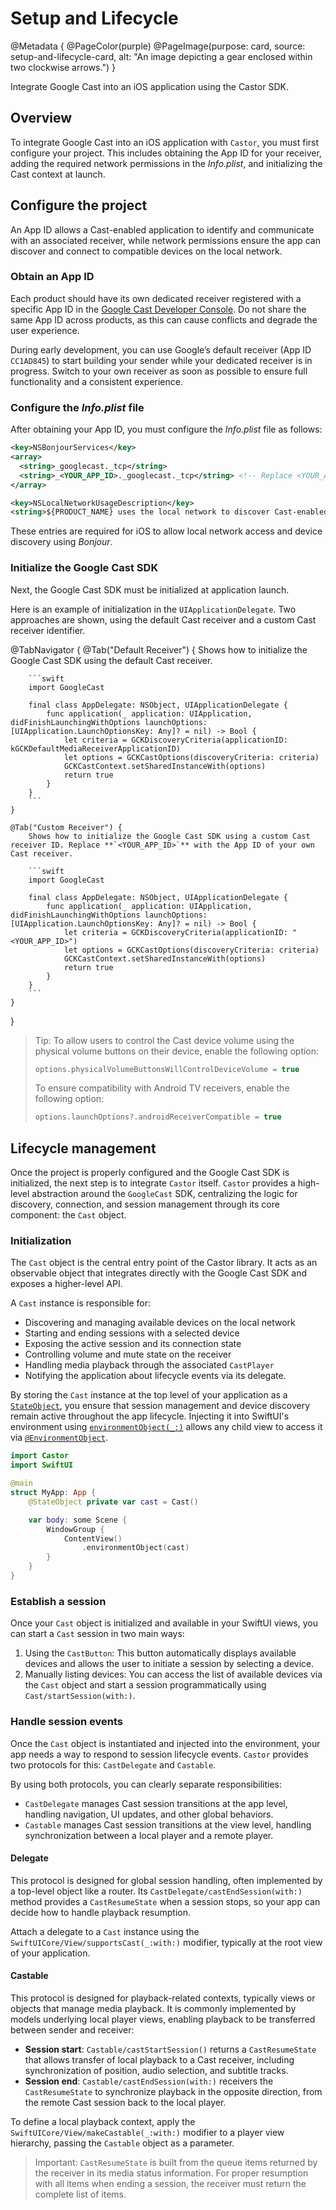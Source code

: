 # Setup and Lifecycle

@Metadata {
    @PageColor(purple)
    @PageImage(purpose: card, source: setup-and-lifecycle-card, alt: "An image depicting a gear enclosed within two clockwise arrows.")
}

Integrate Google Cast into an iOS application using the Castor SDK.

## Overview

To integrate Google Cast into an iOS application with ``Castor``, you must first configure your project. This includes obtaining the App ID for your receiver, adding the required network permissions in the _Info.plist_, and initializing the Cast context at launch.

## Configure the project

An App ID allows a Cast-enabled application to identify and communicate with an associated receiver, while network permissions ensure the app can discover and connect to compatible devices on the local network.

### Obtain an App ID

Each product should have its own dedicated receiver registered with a specific App ID in the [Google Cast Developer Console](https://developers.google.com/cast/codelabs/cast-receiver#3). Do not share the same App ID across products, as this can cause conflicts and degrade the user experience.  

During early development, you can use Google’s default receiver (App ID `CC1AD845`) to start building your sender while your dedicated receiver is in progress. Switch to your own receiver as soon as possible to ensure full functionality and a consistent experience.

### Configure the _Info.plist_ file

After obtaining your App ID, you must configure the _Info.plist_ file as follows:

```xml
<key>NSBonjourServices</key>
<array>
  <string>_googlecast._tcp</string>
  <string>_<YOUR_APP_ID>._googlecast._tcp</string> <!-- Replace <YOUR_APP_ID> by CC1AD845 (default App ID) or your own App ID -->
</array>

<key>NSLocalNetworkUsageDescription</key>
<string>${PRODUCT_NAME} uses the local network to discover Cast-enabled devices on your WiFi network.</string>
```

These entries are required for iOS to allow local network access and device discovery using _Bonjour_.

### Initialize the Google Cast SDK

Next, the Google Cast SDK must be initialized at application launch.

Here is an example of initialization in the `UIApplicationDelegate`. Two approaches are shown, using the default Cast receiver and a custom Cast receiver identifier.

<!-- markdownlint-disable MD046 -->
@TabNavigator {
    @Tab("Default Receiver") {
        Shows how to initialize the Google Cast SDK using the default Cast receiver.

        ```swift 
        import GoogleCast

        final class AppDelegate: NSObject, UIApplicationDelegate {
            func application(_ application: UIApplication, didFinishLaunchingWithOptions launchOptions: [UIApplication.LaunchOptionsKey: Any]? = nil) -> Bool {
                let criteria = GCKDiscoveryCriteria(applicationID: kGCKDefaultMediaReceiverApplicationID)
                let options = GCKCastOptions(discoveryCriteria: criteria)
                GCKCastContext.setSharedInstanceWith(options)
                return true
            }
        }
        ```
    }

    @Tab("Custom Receiver") {
        Shows how to initialize the Google Cast SDK using a custom Cast receiver ID. Replace **`<YOUR_APP_ID>`** with the App ID of your own Cast receiver.

        ```swift
        import GoogleCast

        final class AppDelegate: NSObject, UIApplicationDelegate {
            func application(_ application: UIApplication, didFinishLaunchingWithOptions launchOptions: [UIApplication.LaunchOptionsKey: Any]? = nil) -> Bool {
                let criteria = GCKDiscoveryCriteria(applicationID: "<YOUR_APP_ID>")
                let options = GCKCastOptions(discoveryCriteria: criteria)
                GCKCastContext.setSharedInstanceWith(options)
                return true
            }
        }
        ```
    }
}
<!-- markdownlint-restore -->

> Tip:
> To allow users to control the Cast device volume using the physical volume buttons on their device, enable the following option:
>
> ```swift
> options.physicalVolumeButtonsWillControlDeviceVolume = true
> ```
>
> To ensure compatibility with Android TV receivers, enable the following option:
>
> ```swift
> options.launchOptions?.androidReceiverCompatible = true
> ```
>

## Lifecycle management

Once the project is properly configured and the Google Cast SDK is initialized, the next step is to integrate ``Castor`` itself. ``Castor`` provides a high-level abstraction around the `GoogleCast` SDK, centralizing the logic for discovery, connection, and session management through its core component: the ``Cast`` object.

### Initialization

The ``Cast`` object is the central entry point of the Castor library. It acts as an observable object that integrates directly with the Google Cast SDK and exposes a higher-level API.

A ``Cast`` instance is responsible for:

- Discovering and managing available devices on the local network  
- Starting and ending sessions with a selected device  
- Exposing the active session and its connection state  
- Controlling volume and mute state on the receiver  
- Handling media playback through the associated ``CastPlayer``  
- Notifying the application about lifecycle events via its delegate.

By storing the ``Cast`` instance at the top level of your application as a [`StateObject`](https://developer.apple.com/documentation/swiftui/stateobject), you ensure that session management and device discovery remain active throughout the app lifecycle. Injecting it into SwiftUI's environment using [`environmentObject(_:)`](https://developer.apple.com/documentation/swiftui/view/environmentobject(_:)) allows any child view to access it via [`@EnvironmentObject`](https://developer.apple.com/documentation/swiftui/environmentobject).

```swift
import Castor
import SwiftUI

@main
struct MyApp: App {
    @StateObject private var cast = Cast()

    var body: some Scene {
        WindowGroup {
            ContentView()
                .environmentObject(cast)
        }
    }
}
```

### Establish a session

Once your ``Cast`` object is initialized and available in your SwiftUI views, you can start a ``Cast`` session in two main ways:

1. Using the ``CastButton``: This button automatically displays available devices and allows the user to initiate a session by selecting a device.
2. Manually listing devices: You can access the list of available devices via the ``Cast`` object and start a session programmatically using ``Cast/startSession(with:)``.

### Handle session events

Once the ``Cast`` object is instantiated and injected into the environment, your app needs a way to respond to session lifecycle events. ``Castor`` provides two protocols for this: ``CastDelegate`` and ``Castable``.

By using both protocols, you can clearly separate responsibilities:

- ``CastDelegate`` manages Cast session transitions at the app level, handling navigation, UI updates, and other global behaviors.
- ``Castable`` manages Cast session transitions at the view level, handling synchronization between a local player and a remote player.

#### Delegate

This protocol is designed for global session handling, often implemented by a top-level object like a router. Its ``CastDelegate/castEndSession(with:)`` method provides a ``CastResumeState`` when a session stops, so your app can decide how to handle playback resumption.

Attach a delegate to a ``Cast`` instance using the ``SwiftUICore/View/supportsCast(_:with:)`` modifier, typically at the root view of your application.

#### Castable

This protocol is designed for playback-related contexts, typically views or objects that manage media playback. It is commonly implemented by models underlying local player views, enabling playback to be transferred between sender and receiver:

- **Session start**: ``Castable/castStartSession()`` returns a ``CastResumeState`` that allows transfer of local playback to a Cast receiver, including synchronization of position, audio selection, and subtitle tracks.
- **Session end**: ``Castable/castEndSession(with:)`` receivers the ``CastResumeState`` to synchronize playback in the opposite direction, from the remote Cast session back to the local player.

To define a local playback context, apply the ``SwiftUICore/View/makeCastable(_:with:)`` modifier to a player view hierarchy, passing the ``Castable`` object as a parameter.

> Important: ``CastResumeState`` is built from the queue items returned by the receiver in its media status information. For proper resumption with all items when ending a session, the receiver must return the complete list of items.
